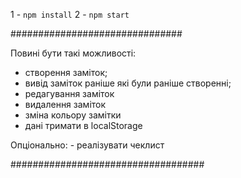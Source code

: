 1 - `npm install`
2 - `npm start`

###############################

Повині бути такі можливості:
- створення заміток;
- вивід заміток раніше які були раніше створенні;
- редагування заміток
- видалення заміток
- зміна кольору замітки
- дані тримати в localStorage

Опціонально: - реалізувати чеклист

###################################
